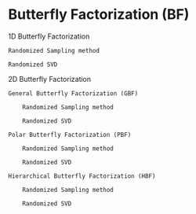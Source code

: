 Butterfly Factorization (BF)
===

1D Butterfly Factorization

	Randomized Sampling method

	Randomized SVD

2D Butterfly Factorization

	General Butterfly Factorization (GBF)

		Randomized Sampling method

		Randomized SVD

	Polar Butterfly Factorization (PBF)

		Randomized Sampling method

		Randomized SVD

	Hierarchical Butterfly Factorization (HBF)

		Randomized Sampling method

		Randomized SVD
